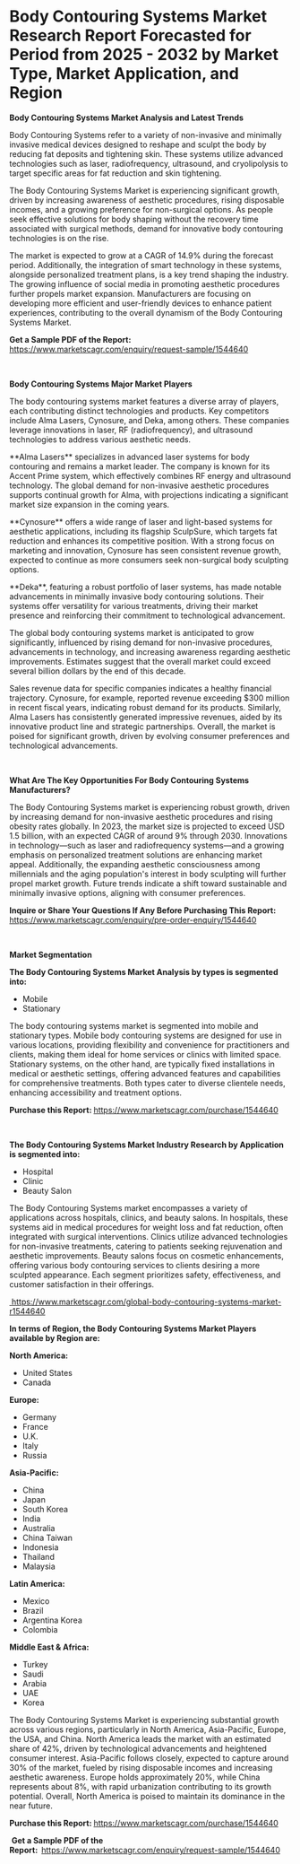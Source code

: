 <p><h1>Body Contouring Systems Market Research Report Forecasted for Period from 2025 -  2032 by Market Type, Market Application, and Region</h1></p><p><strong>Body Contouring Systems Market Analysis and Latest Trends</strong></p>
<p><p>Body Contouring Systems refer to a variety of non-invasive and minimally invasive medical devices designed to reshape and sculpt the body by reducing fat deposits and tightening skin. These systems utilize advanced technologies such as laser, radiofrequency, ultrasound, and cryolipolysis to target specific areas for fat reduction and skin tightening. </p><p>The Body Contouring Systems Market is experiencing significant growth, driven by increasing awareness of aesthetic procedures, rising disposable incomes, and a growing preference for non-surgical options. As people seek effective solutions for body shaping without the recovery time associated with surgical methods, demand for innovative body contouring technologies is on the rise. </p><p>The market is expected to grow at a CAGR of 14.9% during the forecast period. Additionally, the integration of smart technology in these systems, alongside personalized treatment plans, is a key trend shaping the industry. The growing influence of social media in promoting aesthetic procedures further propels market expansion. Manufacturers are focusing on developing more efficient and user-friendly devices to enhance patient experiences, contributing to the overall dynamism of the Body Contouring Systems Market.</p></p>
<p><strong>Get a Sample PDF of the Report:&nbsp;</strong> <a href="https://www.marketscagr.com/enquiry/request-sample/1544640?utm_campaign=3442&utm_medium=2&utm_source=Github&utm_content=ia&utm_term=13042025&utm_id=body-contouring-systems">https://www.marketscagr.com/enquiry/request-sample/1544640</a></p>
<p>&nbsp;</p>
<p><strong>Body Contouring Systems Major Market Players</strong></p>
<p><p>The body contouring systems market features a diverse array of players, each contributing distinct technologies and products. Key competitors include Alma Lasers, Cynosure, and Deka, among others. These companies leverage innovations in laser, RF (radiofrequency), and ultrasound technologies to address various aesthetic needs.</p><p>**Alma Lasers** specializes in advanced laser systems for body contouring and remains a market leader. The company is known for its Accent Prime system, which effectively combines RF energy and ultrasound technology. The global demand for non-invasive aesthetic procedures supports continual growth for Alma, with projections indicating a significant market size expansion in the coming years.</p><p>**Cynosure** offers a wide range of laser and light-based systems for aesthetic applications, including its flagship SculpSure, which targets fat reduction and enhances its competitive position. With a strong focus on marketing and innovation, Cynosure has seen consistent revenue growth, expected to continue as more consumers seek non-surgical body sculpting options.</p><p>**Deka**, featuring a robust portfolio of laser systems, has made notable advancements in minimally invasive body contouring solutions. Their systems offer versatility for various treatments, driving their market presence and reinforcing their commitment to technological advancement.</p><p>The global body contouring systems market is anticipated to grow significantly, influenced by rising demand for non-invasive procedures, advancements in technology, and increasing awareness regarding aesthetic improvements. Estimates suggest that the overall market could exceed several billion dollars by the end of this decade.</p><p>Sales revenue data for specific companies indicates a healthy financial trajectory. Cynosure, for example, reported revenue exceeding $300 million in recent fiscal years, indicating robust demand for its products. Similarly, Alma Lasers has consistently generated impressive revenues, aided by its innovative product line and strategic partnerships. Overall, the market is poised for significant growth, driven by evolving consumer preferences and technological advancements.</p></p>
<p>&nbsp;</p>
<p><strong>What Are The Key Opportunities For Body Contouring Systems Manufacturers?</strong></p>
<p><p>The Body Contouring Systems market is experiencing robust growth, driven by increasing demand for non-invasive aesthetic procedures and rising obesity rates globally. In 2023, the market size is projected to exceed USD 1.5 billion, with an expected CAGR of around 9% through 2030. Innovations in technology—such as laser and radiofrequency systems—and a growing emphasis on personalized treatment solutions are enhancing market appeal. Additionally, the expanding aesthetic consciousness among millennials and the aging population's interest in body sculpting will further propel market growth. Future trends indicate a shift toward sustainable and minimally invasive options, aligning with consumer preferences.</p></p>
<p><strong>Inquire or Share Your Questions If Any Before Purchasing This Report:</strong> <a href="https://www.marketscagr.com/enquiry/pre-order-enquiry/1544640?utm_campaign=3442&utm_medium=2&utm_source=Github&utm_content=ia&utm_term=13042025&utm_id=body-contouring-systems">https://www.marketscagr.com/enquiry/pre-order-enquiry/1544640</a></p>
<p>&nbsp;</p>
<p><strong>Market Segmentation</strong></p>
<p><strong>The Body Contouring Systems Market Analysis by types is segmented into:</strong></p>
<p><ul><li>Mobile</li><li>Stationary</li></ul></p>
<p><p>The body contouring systems market is segmented into mobile and stationary types. Mobile body contouring systems are designed for use in various locations, providing flexibility and convenience for practitioners and clients, making them ideal for home services or clinics with limited space. Stationary systems, on the other hand, are typically fixed installations in medical or aesthetic settings, offering advanced features and capabilities for comprehensive treatments. Both types cater to diverse clientele needs, enhancing accessibility and treatment options.</p></p>
<p><strong>Purchase this Report:&nbsp;</strong><a href="https://www.marketscagr.com/purchase/1544640?utm_campaign=3442&utm_medium=2&utm_source=Github&utm_content=ia&utm_term=13042025&utm_id=body-contouring-systems">https://www.marketscagr.com/purchase/1544640</a></p>
<p>&nbsp;</p>
<p><strong>The Body Contouring Systems Market Industry Research by Application is segmented into:</strong></p>
<p><ul><li>Hospital</li><li>Clinic</li><li>Beauty Salon</li></ul></p>
<p><p>The Body Contouring Systems market encompasses a variety of applications across hospitals, clinics, and beauty salons. In hospitals, these systems aid in medical procedures for weight loss and fat reduction, often integrated with surgical interventions. Clinics utilize advanced technologies for non-invasive treatments, catering to patients seeking rejuvenation and aesthetic improvements. Beauty salons focus on cosmetic enhancements, offering various body contouring services to clients desiring a more sculpted appearance. Each segment prioritizes safety, effectiveness, and customer satisfaction in their offerings.</p></p>
<p><a href="https://www.marketscagr.com/global-body-contouring-systems-market-r1544640?utm_campaign=3442&utm_medium=2&utm_source=Github&utm_content=ia&utm_term=13042025&utm_id=body-contouring-systems">&nbsp;https://www.marketscagr.com/global-body-contouring-systems-market-r1544640</a></p>
<p><strong>In terms of Region, the Body Contouring Systems Market Players available by Region are:</strong></p>
<p>
    <p> <strong> North America: </strong>
        <ul>
            <li>United States</li>
            <li>Canada</li>
        </ul>
        </p> 
    <p> <strong> Europe: </strong>
        <ul>
            <li>Germany</li>
            <li>France</li>
            <li>U.K.</li>
            <li>Italy</li>
            <li>Russia</li>
        </ul>
        </p> 
    <p> <strong> Asia-Pacific: </strong>
        <ul>
            <li>China</li>
            <li>Japan</li>
            <li>South Korea</li>
            <li>India</li>
            <li>Australia</li>
            <li>China Taiwan</li>
            <li>Indonesia</li>
            <li>Thailand</li>
            <li>Malaysia</li>
        </ul>
        </p> 
    <p> <strong> Latin America: </strong>
        <ul>
            <li>Mexico</li>
            <li>Brazil</li>
            <li>Argentina Korea</li>
            <li>Colombia</li>
        </ul>
        </p> 
    <p> <strong> Middle East & Africa: </strong>
        <ul>
            <li>Turkey</li>
            <li>Saudi</li>
            <li>Arabia</li>
            <li>UAE</li>
            <li>Korea</li>
        </ul>
    </p>
    </p>
<p><p>The Body Contouring Systems Market is experiencing substantial growth across various regions, particularly in North America, Asia-Pacific, Europe, the USA, and China. North America leads the market with an estimated share of 42%, driven by technological advancements and heightened consumer interest. Asia-Pacific follows closely, expected to capture around 30% of the market, fueled by rising disposable incomes and increasing aesthetic awareness. Europe holds approximately 20%, while China represents about 8%, with rapid urbanization contributing to its growth potential. Overall, North America is poised to maintain its dominance in the near future.</p></p>
<p><strong>Purchase this Report: </strong><a href="https://www.marketscagr.com/purchase/1544640?utm_campaign=3442&utm_medium=2&utm_source=Github&utm_content=ia&utm_term=13042025&utm_id=body-contouring-systems">https://www.marketscagr.com/purchase/1544640</a></p>
<p>&nbsp;<strong>Get a Sample PDF of the Report:&nbsp;&nbsp;</strong><a href="https://www.marketscagr.com/enquiry/request-sample/1544640?utm_campaign=3442&utm_medium=2&utm_source=Github&utm_content=ia&utm_term=13042025&utm_id=body-contouring-systems">https://www.marketscagr.com/enquiry/request-sample/1544640</a></p>
<p><strong></strong></p>
<p><p></p><p></p><p></p></p>